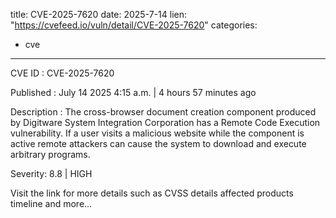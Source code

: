  
title: CVE-2025-7620
date: 2025-7-14
lien: "https://cvefeed.io/vuln/detail/CVE-2025-7620"
categories:
  - cve
---

CVE ID : CVE-2025-7620

Published :  July 14
2025
4:15 a.m. | 4 hours
57 minutes ago

Description : The cross-browser document creation component produced by Digitware System Integration Corporation has a Remote Code Execution vulnerability. If a user visits a malicious website while the component is active
remote attackers can cause the system to download and execute arbitrary programs.

Severity: 8.8 | HIGH

Visit the link for more details
such as CVSS details
affected products
timeline
and more...
